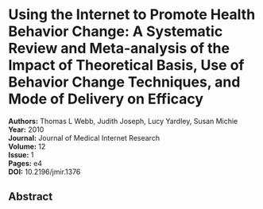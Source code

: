 # Using the Internet to Promote Health Behavior Change: A Systematic Review and Meta-analysis of the Impact of Theoretical Basis, Use of Behavior Change Techniques, and Mode of Delivery on Efficacy

**Authors:** Thomas L Webb, Judith Joseph, Lucy Yardley, Susan Michie  
**Year:** 2010  
**Journal:** Journal of Medical Internet Research  
**Volume:** 12  
**Issue:** 1  
**Pages:** e4  
**DOI:** 10.2196/jmir.1376  

## Abstract


